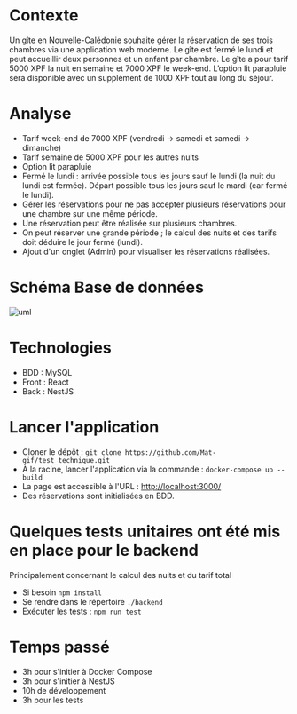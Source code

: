 # Contexte
Un gîte en Nouvelle-Calédonie souhaite gérer la réservation de ses trois chambres via une application web moderne. Le gîte est fermé le lundi et peut accueillir deux personnes et un enfant par chambre. Le gîte a pour tarif 5000 XPF la nuit en semaine et 7000 XPF le week-end. L’option lit parapluie sera disponible avec un supplément de 1000 XPF tout au long du séjour.

# Analyse
* Tarif week-end de 7000 XPF (vendredi -> samedi et samedi -> dimanche)
* Tarif semaine de 5000 XPF pour les autres nuits
* Option lit parapluie
* Fermé le lundi : arrivée possible tous les jours sauf le lundi (la nuit du lundi est fermée). Départ possible tous les jours sauf le mardi (car fermé le lundi).
* Gérer les réservations pour ne pas accepter plusieurs réservations pour une chambre sur une même période.
* Une réservation peut être réalisée sur plusieurs chambres.
* On peut réserver une grande période ; le calcul des nuits et des tarifs doit déduire le jour fermé (lundi).
* Ajout d'un onglet (Admin) pour visualiser les réservations réalisées.

# Schéma Base de données 
![uml](https://github.com/user-attachments/assets/af15a694-6484-452c-9f29-5bf6cb3ac080)

# Technologies
* BDD : MySQL
* Front : React
* Back : NestJS

# Lancer l'application
* Cloner le dépôt : `git clone https://github.com/Mat-gif/test_technique.git`
* À la racine, lancer l'application via la commande : `docker-compose up --build`
* La page est accessible à l'URL : [http://localhost:3000/](http://localhost:3000/)
* Des réservations sont initialisées en BDD.

# Quelques tests unitaires ont été mis en place pour le backend
Principalement concernant le calcul des nuits et du tarif total
* Si besoin `npm install`
* Se rendre dans le répertoire `./backend`
* Exécuter les tests : `npm run test`

# Temps passé
* 3h pour s'initier à Docker Compose
* 3h pour s'initier à NestJS
* 10h de développement
* 3h pour les tests
